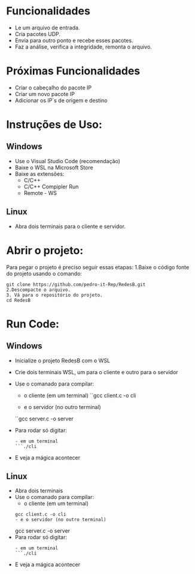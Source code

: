 # Funcionalidades

- Le um arquivo de entrada.
- Cria pacotes UDP.
- Envia para outro ponto e recebe esses pacotes.
- Faz a análise, verifica a integridade, remonta o arquivo.

# Próximas Funcionalidades

- Criar o cabeçalho do pacote IP
- Criar um novo pacote IP
- Adicionar os IP`s de origem e destino

# Instruções de Uso:

## Windows

- Use o Visual Studio Code (recomendação)
- Baixe o WSL na Microsoft Store
- Baixe as extensões:
    * C/C++
    * C/C++ Compipler Run
    * Remote - WS

## Linux

- Abra dois terminais para o cliente e servidor.

# Abrir o projeto:

Para pegar o projeto é preciso seguir essas etapas:
    1.Baixe o código fonte do projeto usando o comando:

    git clone https://github.com/pedro-it-Rep/RedesB.git
    2.Descompacte o arquivo.
    3. Vá para o repositório do projeto.
    cd RedesB

# Run Code:

## Windows

- Inicialize o projeto RedesB com o WSL
- Crie dois terminais WSL, um para o cliente e outro para o servidor
- Use o comanado para compilar:
    - o cliente (em um terminal)
    ``gcc client.c -o cli
    
    - e o servidor (no outro terminal)
    
    ``gcc server.c -o server
- Para rodar só digitar:
    ```./serv
    - em um terminal
    ```./cli
- E veja  a mágica acontecer

## Linux

- Abra dois terminais
- Use o comanado para compilar:
    - o cliente (em um terminal)
    ```
    gcc client.c -o cli
    - e o servidor (no outro terminal)
    ```
    gcc server.c -o server
- Para rodar só digitar:
    ```./serv
    - em um terminal
    ```./cli
- E veja  a mágica acontecer

